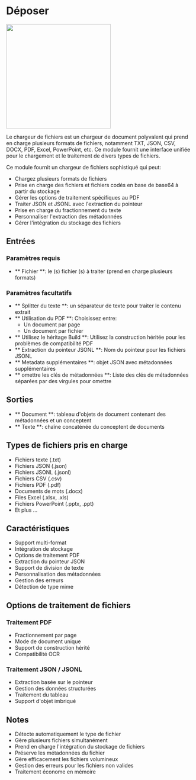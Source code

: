 # Déposer

<gigne> <img src = "../../../. Gitbook / Assets / image (1) (1) (1) (1) (1) (1) (1) (1) (1) (1) (1) (1) (1) (1) (2) .png" alt = "" width = "282"> <Figcaption> </figcaption>

Le chargeur de fichiers est un chargeur de document polyvalent qui prend en charge plusieurs formats de fichiers, notamment TXT, JSON, CSV, DOCX, PDF, Excel, PowerPoint, etc. Ce module fournit une interface unifiée pour le chargement et le traitement de divers types de fichiers.

Ce module fournit un chargeur de fichiers sophistiqué qui peut:

* Chargez plusieurs formats de fichiers
* Prise en charge des fichiers et fichiers codés en base de base64 à partir du stockage
* Gérer les options de traitement spécifiques au PDF
* Traiter JSON et JSONL avec l'extraction du pointeur
* Prise en charge du fractionnement du texte
* Personnaliser l'extraction des métadonnées
* Gérer l'intégration du stockage des fichiers

## Entrées

### Paramètres requis

* ** Fichier **: le (s) fichier (s) à traiter (prend en charge plusieurs formats)

### Paramètres facultatifs

* ** Splitter du texte **: un séparateur de texte pour traiter le contenu extrait
* ** Utilisation du PDF **: Choisissez entre:
  * Un document par page
  * Un document par fichier
* ** Utilisez le héritage Build **: Utilisez la construction héritée pour les problèmes de compatibilité PDF
* ** Extraction du pointeur JSONL **: Nom du pointeur pour les fichiers JSONL
* ** Metadata supplémentaires **: objet JSON avec métadonnées supplémentaires
* ** omettre les clés de métadonnées **: Liste des clés de métadonnées séparées par des virgules pour omettre

## Sorties

* ** Document **: tableau d'objets de document contenant des métadonnées et un conceptent
* ** Texte **: chaîne concaténée du conceptent de documents

## Types de fichiers pris en charge

* Fichiers texte (.txt)
* Fichiers JSON (.json)
* Fichiers JSONL (.jsonl)
* Fichiers CSV (.csv)
* Fichiers PDF (.pdf)
* Documents de mots (.docx)
* Files Excel (.xlsx, .xls)
* Fichiers PowerPoint (.pptx, .ppt)
* Et plus ...

## Caractéristiques

* Support multi-format
* Intégration de stockage
* Options de traitement PDF
* Extraction du pointeur JSON
* Support de division de texte
* Personnalisation des métadonnées
* Gestion des erreurs
* Détection de type mime

## Options de traitement de fichiers

### Traitement PDF

* Fractionnement par page
* Mode de document unique
* Support de construction hérité
* Compatibilité OCR

### Traitement JSON / JSONL

* Extraction basée sur le pointeur
* Gestion des données structurées
* Traitement du tableau
* Support d'objet imbriqué

## Notes

* Détecte automatiquement le type de fichier
* Gère plusieurs fichiers simultanément
* Prend en charge l'intégration du stockage de fichiers
* Préserve les métadonnées du fichier
* Gère efficacement les fichiers volumineux
* Gestion des erreurs pour les fichiers non valides
* Traitement économe en mémoire
